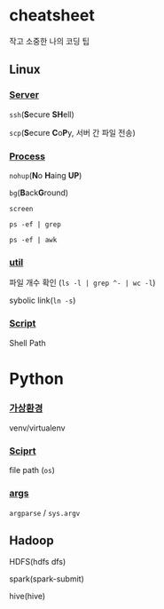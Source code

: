 # cheatsheet
작고 소중한 나의 코딩 팁



## Linux

### [Server](https://github.com/GyuhoonK/cheatsheet/blob/main/linux/server.md)

`ssh`(**S**ecure **SH**ell)

`scp`(**S**ecure **C**o**P**y, 서버 간 파일 전송)

### [Process](https://github.com/GyuhoonK/cheatsheet/blob/main/linux/process.md)

`nohup`(**N**o **H**aing **UP**)

`bg`(**B**ack**G**round)

`screen`

`ps -ef | grep`

`ps -ef | awk`

### [util](https://github.com/GyuhoonK/cheatsheet/blob/main/linux/util.md)

파일 개수 확인 (`ls -l | grep ^- | wc -l`)

sybolic link(`ln -s`)

### [Script](https://github.com/GyuhoonK/cheatsheet/blob/main/linux/script.md)

Shell Path 

# Python

### [가상환경](https://github.com/GyuhoonK/cheatsheet/blob/main/python/venv.md)

venv/virtualenv

### [Sciprt](https://github.com/GyuhoonK/cheatsheet/blob/main/python/script.md)

file path (`os`)

### [args](https://github.com/GyuhoonK/cheatsheet/blob/main/python/args.md) 

`argparse` / `sys.argv`

## Hadoop

HDFS(hdfs dfs)

spark(spark-submit)

hive(hive)
